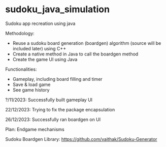 # sudoku_java_simulation
Sudoku app recreation using java

Methodology:
- Reuse a sudoku board generation (boardgen) algorithm (source will be included later) using C++
- Create a native method in Java to call the boardgen method
- Create the game UI using Java

Functionalities:
- Gameplay, including board filling and timer
- Save & load game
- See game history

?/11/2023: Successfully built gameplay UI

22/12/2023: Trying to fix the package encapsulation

26/12/2023: Successfully ran boardgen on UI

Plan: Endgame mechanisms

Sudoku Boardgen Library: https://github.com/vaithak/Sudoku-Generator
